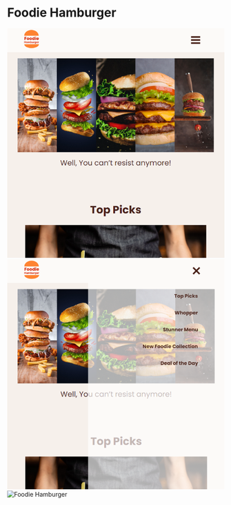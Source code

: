 # Foodie Hamburger

![Foodie Hamburger](ss2.png)
![Foodie Hamburger](ss3.png)
![Foodie Hamburger](ss1.png)